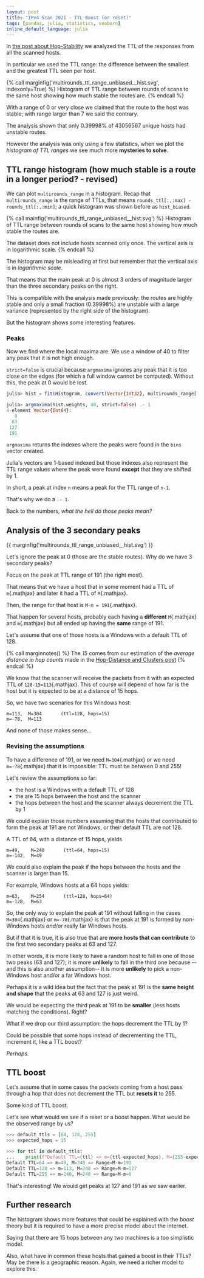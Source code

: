 ```yaml
---
layout: post
title: "IPv4 Scan 2021 - TTL Boost (or reset)"
tags: [pandas, julia, statistics, seaborn]
inline_default_language: julia
---
```


In [the post about Hop-Stability](/articles/2021/10/16/IPv4-Scan-Part-III-Hop-stability.html)
we analyzed the TTL of the responses from all the scanned hosts.

In particular we used the TTL range: the difference between
the smallest and the greatest TTL seen per host.

{% call marginfig('multirounds_ttl_range_unbiased__hist.svg', indexonly=True) %}
Histogram of TTL range between rounds of scans to the same host showing how much stable the routes are.
{% endcall %}

With a range of 0 or very close we claimed that the route to the host was
stable; with range larger than 7 we said the contrary.

The analysis shown that only 0.39998% of 43056567 unique hosts had
unstable routes.

However the analysis was only using a few statistics, when we plot the
*histogram of TTL ranges* we see much more **mysteries to solve**.<!--more-->


## TTL range histogram (how much stable is a route in a longer period? - revised)

We can plot `multirounds_range` in a histogram. Recap that `multirounds_range`
is the range of TTLs, that means `rounds_ttl[:,:max] - rounds_ttl[:,:min]`; a quick
histogram was shown before as `hist_biased`.

{% call mainfig('multirounds_ttl_range_unbiased__hist.svg') %}
Histogram of TTL range between rounds of scans to the same host showing how much stable the routes are.

The dataset does not include hosts scanned only once.
The vertical axis is in logarithmic scale.
{% endcall %}

The histogram may be misleading at first but remember that the vertical
axis is in *logarithmic scale*.

That means that the main peak at 0 is almost 3 orders of magnitude
larger than the three secondary peaks on the right.

This is compatible with the analysis made previously: the routes are
highly stable and only a small fraction (0.39998%) are unstable with
a large variance (represented by the right side of the histogram).

But the histogram shows some interesting features.

### Peaks

Now we find where the local maxima are. We use a window of 40 to filter
any peak that it is not high enough.

`strict=false` is crucial because `argmaxima` ignores any peak that it
is too close on the edges (for which a full window cannot be computed).
Without this, the peak at 0 would be lost.

```julia
julia> hist = fit(Histogram, convert(Vector{Int32}, multirounds_range[:, :range]), nbins=255)

julia> argmaxima(hist.weights, 40, strict=false) .- 1
4-element Vector{Int64}:
   0
  63
 127
 191
```

`argmaxima` returns the indexes where the peaks were found in
the `bins` vector created.

Julia's vectors are 1-based indexed but those indexes also represent the
TTL range values where the peak were found **except** that they are
shifted by 1.

In short, a peak at index `n` means a peak for the TTL range of `n-1`.

That's why we do a `.- 1`.

Back to the numbers, *what the hell do those peaks mean?*

## Analysis of the 3 secondary peaks

{{ marginfig('multirounds_ttl_range_unbiased__hist.svg') }}

Let's ignore the peak at 0 (those are the stable routes). Why do we have
3 secondary peaks?

Focus on the peak at TTL range of 191 (the right most).

That means that we have a host that in
some moment had a TTL of `m`{.mathjax} and later it had a TTL of
`M`{.mathjax}.

Then, the range for
that host is `M-m = 191`{.mathjax}.

That happen for several hosts, probably each having a **different** `M`{.mathjax} and
`m`{.mathjax} but all ended up having the **same** range of 191.

Let's assume that one of those hosts is a Windows with a default TTL of
128.

{% call marginnotes() %}
The *15* comes from our estimation of the *average distance in hop counts*
made in the [Hop-Distance and Clusters post](/articles/2021/11/13/IPv4-Scan-Part-IV-Hop-Distance-and-Clusters.html)
{% endcall %}

We know that the scanner will receive the packets from it with an
expected TTL of `128-15=113`{.mathjax}. This of course will depend of how far is
the host but it is expected to be at a distance of 15 hops.

So, we have two scenarios for this Windows host:

```
m=113,  M=304       (ttl=128, hops=15)
m=-78,  M=113
```

And none of those makes sense...

### Revising the assumptions

To have a difference of 191, or we need `M=304`{.mathjax} or we need `m=-78`{.mathjax} that it
is impossible: TTL must be between 0 and 255!

Let's review the assumptions so far:

 - the host is a Windows with a default TTL of 128
 - the are 15 hops between the host and the scanner
 - the hops between the host and the scanner always decrement the TTL by 1


We could explain those numbers assuming that the hosts that contributed
to form the peak at 191 are not Windows, or their default TTL are not
128.

A TTL of 64, with a distance of 15 hops, yields

```
m=49,    M=240       (ttl=64, hops=15)
m=-142,  M=49
```

We could also explain the peak if the hops between the hosts  and the
scanner is larger than 15.

For example, Windows hosts at a 64 hops yields:

```
m=63,    M=254       (ttl=128, hops=64)
m=-128,  M=63
```

So, the only way to explain the peak at 191 without falling
in the cases `M=304`{.mathjax} or `m=-78`{.mathjax} is that the peak
at 191 is formed by non-Windows hosts *and/or* really far Windows hosts.

But if that it is true, it is also true that are **more hosts that can
contribute** to the first two secondary peaks at 63 and 127.

In other words, it is more likely to have a random host to fall in one
of those two peaks (63 and 127); it is more **unlikely** to fall
in the third one because --and this is also another assumption--
it is more **unlikely** to pick a non-Windows host and/or a far Windows host.

Perhaps it is a wild idea but the fact that the peak at 191
is the **same height and shape** that the peaks at 63 and 127
is just weird.

We would be expecting the third peak at 191 to be **smaller** (less hosts
matching the conditions). Right?

What if we drop our third assumption: the hops decrement the TTL
by 1?

Could be possible that some hops instead of decrementing the TTL,
increment it, like a TTL boost?

*Perhaps.*

## TTL boost

Let's assume that in some cases the packets coming from a host pass
through a hop that does not decrement the TTL but **resets it** to 255.

Some kind of TTL boost.

Let's see what would we see if a reset or a boost happen. What would be
the observed range by us?

```python
>>> default_ttls = [64, 128, 255]
>>> expected_hops = 15

>>> for ttl in default_ttls:
...    print(f"Default TTL={ttl} => m={ttl-expected_hops}, M={255-expected_hops} => Range=M-m={255-ttl}")
Default TTL=64 => m=49, M=240 => Range=M-m=191
Default TTL=128 => m=113, M=240 => Range=M-m=127
Default TTL=255 => m=240, M=240 => Range=M-m=0
```

That's interesting! We would get peaks at 127 and 191 as we saw earlier.

## Further research

The histogram shows more features that could be explained with the
*boost* theory but it is required to have a more precise model about the
internet.

Saying that there are 15 hops between any two machines is a too
simplistic model.

Also, what have in common these hosts that gained a boost in their TTLs?
May be there is a geographic reason. Again, we need a richer model to
explore this.
